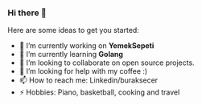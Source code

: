 ### Hi there 👋

Here are some ideas to get you started:

- 🔭 I’m currently working on **YemekSepeti**
- 🌱 I’m currently learning **Golang**
- 👯 I’m looking to collaborate on open source projects.
- 🤔 I’m looking for help with my coffee :)
- 📫 How to reach me: Linkedin/buraksecer
- ⚡ Hobbies: Piano, basketball, cooking and travel 
